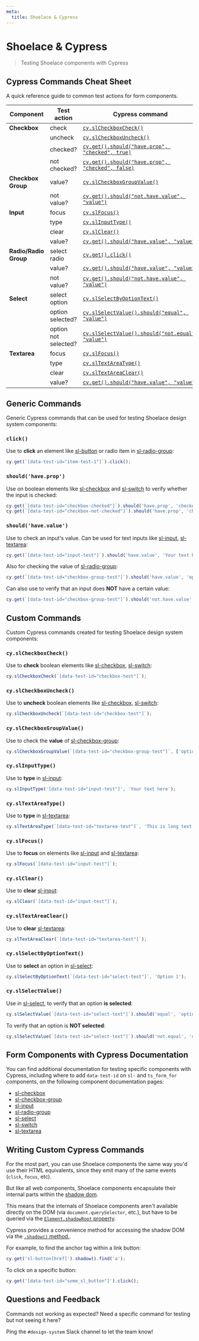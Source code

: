 ```yaml
---
meta:
  title: Shoelace & Cypress
---
```


# Shoelace & Cypress

> Testing Shoelace components with Cypress

## Cypress Commands Cheat Sheet

<div class="cy-table-desc">A quick reference guide to common test actions for form components.</div>

| Component             | Test action                       | Cypress command                                                        |
| --------------------- | --------------------------------- | ---------------------------------------------------------------------- |
| **Checkbox**          | <span>check</span>                | [`cy.slCheckboxCheck()`](#cy_slcheckboxcheck)                          |
|                       | <span>uncheck</span>              | [`cy.slCheckboxUncheck()`](#cy_slcheckboxuncheck)                      |
|                       | <span>checked?</span>             | [`cy.get().should("have.prop", "checked", true)`](#shouldhave_prop)    |
|                       | <span>not checked?</span>         | [`cy.get().should("have.prop", "checked", false)`](#shouldhave_prop)   |
| **Checkbox Group**    | <span>value?</span>               | [`cy.slCheckboxGroupValue()`](#cy_slcheckboxgroupvalue)                |
|                       | <span>not value?</span>           | [`cy.get().should("not.have.value", "value")`](#shouldhave_value)      |
| **Input**             | <span>focus</span>                | [`cy.slFocus()`](#cy_slfocus)                                          |
|                       | <span>type</span>                 | [`cy.slInputType()`](#cy_slinputtype)                                  |
|                       | <span>clear</span>                | [`cy.slClear()`](#cy_slclear)                                          |
|                       | <span>value?</span>               | [`cy.get().should("have.value", "value")`](#shouldhave_value)          |
| **Radio/Radio Group** | <span>select radio</span>         | [`cy.get().click()`](#click)                                           |
|                       | <span>value?</span>               | [`cy.get().should("have.value", "value")`](#shouldhave_value)          |
|                       | <span>not value?</span>           | [`cy.get().should("not.have.value", "value")`](#shouldhave_value)      |
| **Select**            | <span>select option</span>        | [`cy.slSelectByOptionText()`](#cy_slselectbyoptiontext)                |
|                       | <span>option selected?</span>     | [`cy.slSelectValue().should("equal", "value")`](#cy_slselectvalue)     |
|                       | <span>option not selected?</span> | [`cy.slSelectValue().should("not.equal", "value")`](#cy_slselectvalue) |
| **Textarea**          | <span>focus</span>                | [`cy.slFocus()`](#cy_slfocus)                                          |
|                       | <span>type</span>                 | [`cy.slTextAreaType()`](#cy_sltextareatype)                            |
|                       | <span>clear</span>                | [`cy.slTextAreaClear()`](#cy_sltextareaclear)                          |
|                       | <span>value?</span>               | [`cy.get().should("have.value", "value")`](#shouldhave_value)          |

## Generic Commands

Generic Cypress commands that can be used for testing Shoelace design system components:

### `click()`

Use to **click** an element like [sl-button](/components/button) or radio item in [sl-radio-group](/components/radio-group/#with-cypress):

```js
cy.get(`[data-test-id="item-test-1"]`).click();
```

### `should('have.prop')`

Use on boolean elements like [sl-checkbox](/components/checkbox/#with-cypress) and [sl-switch](/components/switch/#with-cypress) to verify whether the input is checked:

```js
cy.get(`[data-test-id="checkbox-checked"]`).should('have.prop', 'checked', true);
cy.get(`[data-test-id="checkbox-not-checked"]`).should('have.prop', 'checked', false);
```

### `should('have.value')`

Use to check an input's value. Can be used for text inputs like [sl-input](/components/input/#with-cypress), [sl-textarea](/components/textarea/#with-cypress):

```js
cy.get(`[data-test-id="input-test"]`).should('have.value', 'Your text here');
```

Also for checking the value of [sl-radio-group](/components/radio-group/#with-cypress):

```js
cy.get(`[data-test-id="checkbox-group-test"]`).should('have.value', 'option-3');
```

Can also use to verify that an input does **NOT** have a certain value:

```js
cy.get(`[data-test-id="checkbox-group-test"]`).should('not.have.value', 'option-1');
```

## Custom Commands

Custom Cypress commands created for testing Shoelace design system components:

### `cy.slCheckboxCheck()`

Use to **check** boolean elements like [sl-checkbox](/components/checkbox/#with-cypress), [sl-switch](/components/switch/#with-cypress):

```js
cy.slCheckboxCheck(`[data-test-id="checkbox-test"]`);
```

### `cy.slCheckboxUncheck()`

Use to **uncheck** boolean elements like [sl-checkbox](/components/checkbox/#with-cypress), [sl-switch](/components/switch/#with-cypress):

```js
cy.slCheckboxUncheck(`[data-test-id="checkbox-test"]`);
```

### `cy.slCheckboxGroupValue()`

Use to check the **value** of [sl-checkbox-group](/components/checkbox-group/#with-cypress):

```js
cy.slCheckboxGroupValue(`[data-test-id="checkbox-group-test"]`, ['option-1', 'option-2']);
```

### `cy.slInputType()`

Use to **type** in [sl-input](/components/input/#with-cypress):

```js
cy.slInputType('[data-test-id="input-test"]', 'Your text here');
```

### `cy.slTextAreaType()`

Use to **type** in [sl-textarea](/components/textarea/#with-cypress):

```js
cy.slTextAreaType(`[data-test-id="textarea-test"]`, 'This is long text to type into the textarea for testing.');
```

### `cy.slFocus()`

Use to **focus** on elements like [sl-input](/components/input/#with-cypress) and [sl-textarea](/components/textarea/#with-cypress):

```js
cy.slFocus(`[data-test-id="input-test"]`);
```

### `cy.slClear()`

Use to **clear** [sl-input](/components/input/#with-cypress):

```js
cy.slClear(`[data-test-id="input-test"]`);
```

### `cy.slTextAreaClear()`

Use to **clear** [sl-textarea](/components/textarea/#with-cypress):

```js
cy.slTextAreaClear(`[data-test-id="textarea-test"]`);
```

### `cy.slSelectByOptionText()`

Use to **select** an option in [sl-select](/components/select/#with-cypress):

```js
cy.slSelectByOptionText(`[data-test-id="select-test"]`, 'Option 1');
```

### `cy.slSelectValue()`

Use in [sl-select](/components/select/#with-cypress), to verify that an option **is selected**:

```js
cy.slSelectValue(`[data-test-id="select-text"]`).should('equal', 'option-1');
```

To verify that an option is **NOT selected**:

```js
cy.slSelectValue(`[data-test-id="select-text"]`).should('not.equal', 'option-2');
```

## Form Components with Cypress Documentation

You can find additional documentation for testing specific components with Cypress, including where to add `data-test-id` on `sl-` and `ts_form_for` components, on the following component documentation pages:

- [sl-checkbox](/components/checkbox/#testing)
- [sl-checkbox-group](/components/checkbox-group/#testing)
- [sl-input](/components/input/#testing)
- [sl-radio-group](/components/radio-group/#testing)
- [sl-select](/components/select/#testing)
- [sl-switch](/components/switch/#testing)
- [sl-textarea](/components/textarea/#testing)

## Writing Custom Cypress Commands

For the most part, you can use Shoelace components the same way you'd use their HTML equivalents, since they emit many of the same events (`click`, `focus`, etc).

But like all web components, Shoelace components encapsulate their internal parts within the [shadow dom](https://css-tricks.com/styling-in-the-shadow-dom-with-css-shadow-parts/).

This means that the internals of Shoelace components aren't available directly on the DOM (via `document.querySelector`, etc.), but have to be queried via the [`Element.shadowRoot` property](https://developer.mozilla.org/en-US/docs/Web/API/Element/shadowRoot).

Cypress provides a convenience method for accessing the shadow DOM via the [`.shadow()` method.](https://docs.cypress.io/api/commands/shadow).

For example, to find the anchor tag within a link button:

```js
cy.get('sl-button[href]').shadow().find('a');
```

To click on a specific button:

```js
cy.get('[data-test-id="some_sl_button"]').click();
```

## Questions and Feedback

Commands not working as expected? Need a specific command for testing but not seeing it here?

Ping the `#design-system` Slack channel to let the team know!

